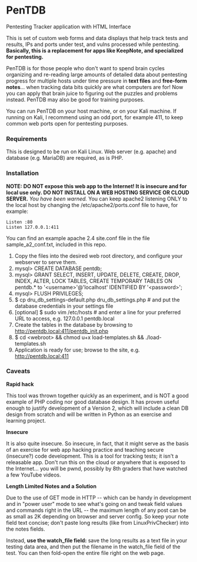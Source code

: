 # PenTDB
Pentesting Tracker application with HTML Interface

This is set of custom web forms and data displays that help track tests and results, IPs and ports under test, and vulns processed while pentesting. **Basically, this is a replacement for apps like KeepNote, and specialized for pentesting.**

PenTDB is for those people who don't want to spend brain cycles organizing and re-reading large amounts of detailed data about pentesting progress for multiple hosts under time pressure in **text files** and **free-form notes**... when tracking data bits quickly are what computers are for! Now you can apply that brain juice to figuring out the puzzles and problems instead. PenTDB may also be good for training purposes.

You can run PenTDB on your host machine, or on your Kali machine. If running on Kali, I recommend using an odd port, for example 411, to keep common web ports open for pentesting purposes. 

### Requirements
This is designed to be run on Kali Linux. Web server (e.g. apache) and database (e.g. MariaDB) are required, as is PHP.

### Installation
**NOTE: DO NOT expose this web app to the Internet! It is insecure and for local use only. DO NOT INSTALL ON A WEB HOSTING SERVICE OR CLOUD SERVER.** *You have been warned.*
You can keep apache2 listening ONLY to the local host by changing the /etc/apache2/ports.conf file to have, for example:

```
Listen :80
Listen 127.0.0.1:411

```
You can find an example apache 2.4 site.conf file in the file sample_a2_conf.txt, included in this repo.

  1. Copy the files into the desired web root directory, and configure your webserver to serve them.
  2. mysql> CREATE DATABASE pentdb;
  2. mysql> GRANT SELECT, INSERT, UPDATE, DELETE, CREATE, DROP, INDEX, ALTER, LOCK TABLES, CREATE TEMPORARY TABLES ON pentdb.* to '\<username\>'@'localhost' IDENTIFIED BY '\<password\>';
  2. mysql> FLUSH PRIVILEGES;
  2. $ cp dru_db_settings-default.php dru_db_settings.php    # and put the database credentials in your settings file
  3. [optional] $ sudo vim /etc/hosts     # and enter a line for your preferred URL to access, e.g.  127.0.0.1  pentdb.local
  3. Create the tables in the database by browsing to http://pentdb.local:411/pentdb_init.php
  4. $ cd \<webroot\> && chmod u+x load-templates.sh && ./load-templates.sh
  6. Application is ready for use; browse to the site, e.g. http://pentdb.local:411
 
 ### Caveats
**Rapid hack**

This tool was thrown together quickly as an experiment, and is NOT a good example of PHP coding nor good database design. It has proven useful enough to justify development of a Version 2, which will include a clean DB design from scratch and will be written in Python as an exercise and learning project.

**Insecure**

It is also quite insecure. So insecure, in fact, that it might serve as the basis of an exercise for web app hacking practice and teaching secure (insecure?) code development. This is a tool for tracking tests; it isn't a releasable app. Don't run this on the cloud or anywhere that is exposed to the Internet... you will be pwnd, possibly by 8th graders that have watched a few YouTube videos.

**Length Limited Notes and a Solution**

Due to the use of GET mode in HTTP -- which can be handy in development and in "power user" mode to see what's going on and tweak field values and commands right in the URL -- the maximum length of any post can be as small as 2K depending on browser and server config. So keep your note field text concise; don't paste long results (like from LinuxPrivChecker) into the notes fields. 

Instead, **use the watch_file field:** save the long results as a text file in your testing data area, and then put the filename in the watch_file field of the test. You can then fold-open the entire file right on the web page.
